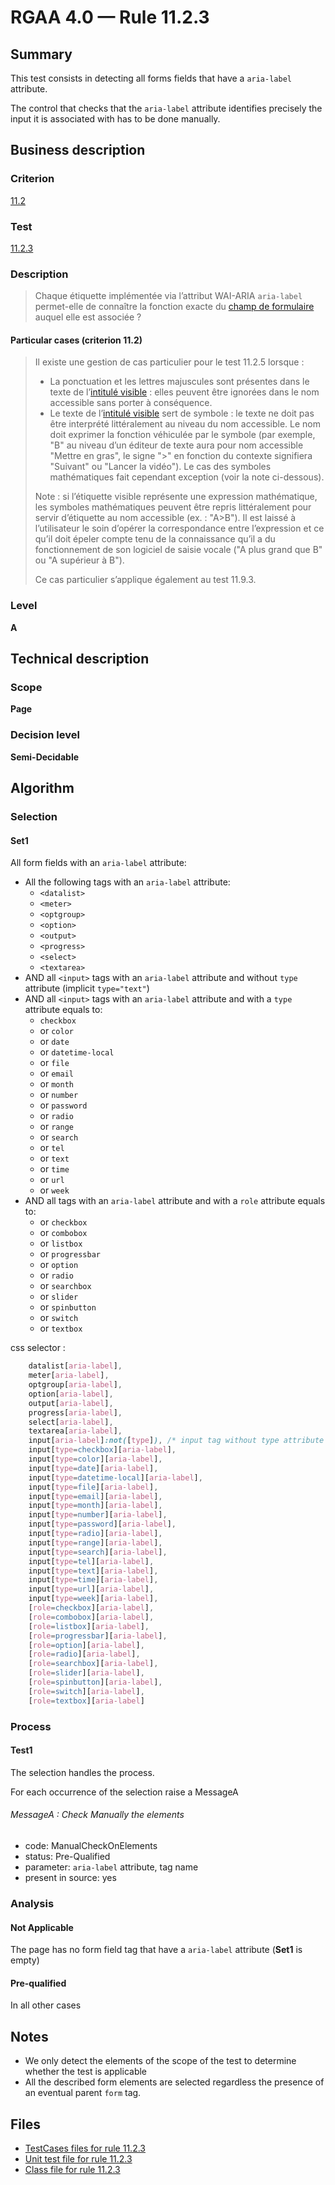 # RGAA 4.0 — Rule 11.2.3

## Summary

This test consists in detecting all forms fields that have a `aria-label` attribute.

The control that checks that the `aria-label` attribute identifies precisely 
the input it is associated with has to be done manually.

## Business description

### Criterion

[11.2](https://www.numerique.gouv.fr/publications/rgaa-accessibilite/methode/criteres/#crit-11-2)

### Test

[11.2.3](https://www.numerique.gouv.fr/publications/rgaa-accessibilite/methode/criteres/#test-11-2-3)

### Description

> Chaque étiquette implémentée via l’attribut WAI-ARIA `aria-label` permet-elle de connaître la fonction exacte du [champ de formulaire](https://www.numerique.gouv.fr/publications/rgaa-accessibilite/methode/glossaire/#champ-de-saisie-de-formulaire) auquel elle est associée ?

#### Particular cases (criterion 11.2)

> Il existe une gestion de cas particulier pour le test 11.2.5 lorsque :
> 
> * La ponctuation et les lettres majuscules sont présentes dans le texte de l’[intitulé visible](https://www.numerique.gouv.fr/publications/rgaa-accessibilite/methode/glossaire/#intitule-visible) : elles peuvent être ignorées dans le nom accessible sans porter à conséquence.
> * Le texte de l’[intitulé visible](https://www.numerique.gouv.fr/publications/rgaa-accessibilite/methode/glossaire/#intitule-visible) sert de symbole : le texte ne doit pas être interprété littéralement au niveau du nom accessible. Le nom doit exprimer la fonction véhiculée par le symbole (par exemple, "B" au niveau d’un éditeur de texte aura pour nom accessible "Mettre en gras", le signe ">" en fonction du contexte signifiera "Suivant" ou "Lancer la vidéo"). Le cas des symboles mathématiques fait cependant exception (voir la note ci-dessous).
> 
> Note : si l’étiquette visible représente une expression mathématique, les symboles mathématiques peuvent être repris littéralement pour servir d’étiquette au nom accessible (ex. : "A>B"). Il est laissé à l’utilisateur le soin d’opérer la correspondance entre l’expression et ce qu’il doit épeler compte tenu de la connaissance qu’il a du fonctionnement de son logiciel de saisie vocale ("A plus grand que B" ou "A supérieur à B").
> 
> Ce cas particulier s’applique également au test 11.9.3.

### Level

**A**


## Technical description

### Scope

**Page**

### Decision level

**Semi-Decidable**


## Algorithm

### Selection

#### Set1

All form fields with an `aria-label` attribute:

- All the following tags with an `aria-label` attribute:
  - `<datalist>`
  - `<meter>`
  - `<optgroup>`
  - `<option>`
  - `<output>`
  - `<progress>`
  - `<select>`
  - `<textarea>`
- AND all  `<input>` tags with an `aria-label` attribute
  and without `type` attribute (implicit `type="text"`)
- AND all `<input>` tags with an `aria-label` attribute 
  and with a `type` attribute equals to:
    - `checkbox`
    - or `color`
    - or `date`
    - or `datetime-local`
    - or `file`
    - or `email`
    - or `month`
    - or `number`
    - or `password`
    - or `radio`
    - or `range`
    - or `search`
    - or `tel`
    - or `text`
    - or `time`
    - or `url`
    - or `week`
- AND all tags with an `aria-label` attribute
  and with a `role` attribute equals to:
    - or `checkbox`
    - or `combobox`
    - or `listbox`
    - or `progressbar`
    - or `option`
    - or `radio`
    - or `searchbox`
    - or `slider`
    - or `spinbutton`
    - or `switch`
    - or `textbox`
    
css selector :
```css
    datalist[aria-label],
    meter[aria-label],
    optgroup[aria-label],
    option[aria-label],
    output[aria-label],
    progress[aria-label],
    select[aria-label],
    textarea[aria-label],
    input[aria-label]:not([type]), /* input tag without type attribute (implicit type="text") */
    input[type=checkbox][aria-label],
    input[type=color][aria-label],
    input[type=date][aria-label],
    input[type=datetime-local][aria-label],
    input[type=file][aria-label],
    input[type=email][aria-label],
    input[type=month][aria-label],
    input[type=number][aria-label],
    input[type=password][aria-label],
    input[type=radio][aria-label],
    input[type=range][aria-label],
    input[type=search][aria-label],
    input[type=tel][aria-label],
    input[type=text][aria-label],
    input[type=time][aria-label],
    input[type=url][aria-label],
    input[type=week][aria-label],
    [role=checkbox][aria-label],
    [role=combobox][aria-label],
    [role=listbox][aria-label],
    [role=progressbar][aria-label],
    [role=option][aria-label],
    [role=radio][aria-label],
    [role=searchbox][aria-label],
    [role=slider][aria-label],
    [role=spinbutton][aria-label],
    [role=switch][aria-label],
    [role=textbox][aria-label]
```


### Process

#### Test1

The selection handles the process.

For each occurrence of the selection raise a MessageA

###### MessageA : Check Manually the elements

-   code: ManualCheckOnElements
-   status: Pre-Qualified
-   parameter: `aria-label` attribute, tag name
-   present in source: yes

### Analysis

#### Not Applicable

The page has no form field tag that have a `aria-label` attribute (**Set1** is empty)

#### Pre-qualified

In all other cases

## Notes

* We only detect the elements of the scope of the test to determine whether the test is applicable
* All the described form elements are selected regardless the presence of an eventual parent `form` tag. 


## Files

- [TestCases files for rule 11.2.3](https://gitlab.com/asqatasun/Asqatasun/-/tree/master/rules/rules-rgaa4.0/src/test/resources/testcases/rgaa40/Rgaa40Rule110203/)
- [Unit test file for rule 11.2.3](https://gitlab.com/asqatasun/Asqatasun/-/blob/master/rules/rules-rgaa4.0/src/test/java/org/asqatasun/rules/rgaa40/Rgaa40Rule110203Test.java)
- [Class file for rule 11.2.3](https://gitlab.com/asqatasun/Asqatasun/-/blob/master/rules/rules-rgaa4.0/src/main/java/org/asqatasun/rules/rgaa40/Rgaa40Rule110203.java)
